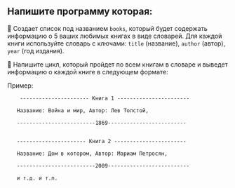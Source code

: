 
## Напишите программу которая:

 🎀  Создает список под названием ``books``, который будет содержать информацию о 5 ваших любимых книгах в виде 
    словарей. Для каждой книги используйте словарь с ключами: ``title`` (название), ``author`` (автор), ``year`` (год издания).
  
 🎀 Напишите цикл, который пройдет по всем книгам в словаре и выведет информацию о каждой книге в следующем формате:

Пример:
    

        ---------------------- Книга 1 -----------------------
 
       Название: Война и мир, Автор: Лев Толстой,
 
       -------------------------1869-------------------------
       

       ---------------------- Книга 2 -----------------------
  
       Название: Дом в котором, Автор: Мариам Петросян,
 
       -------------------------2009--------------------------
 
       и т.д. и т.п.
